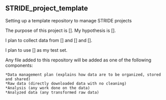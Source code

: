 ## STRIDE_project_template
Setting up a template repository to manage STRIDE projects

The purpose of this project is [].
My hypothesis is [].

I plan to collect data from [] and [] and []. 

I plan to use [] as my test set.

Any file added to this repository will be added as one of the following components:

    *Data management plan (explains how data are to be organized, stored and shared)
    *Raw data (directly downloaded data with no cleaning)
    *Analysis (any work done on the data)
    *Analyzed data (any transformed raw data)
